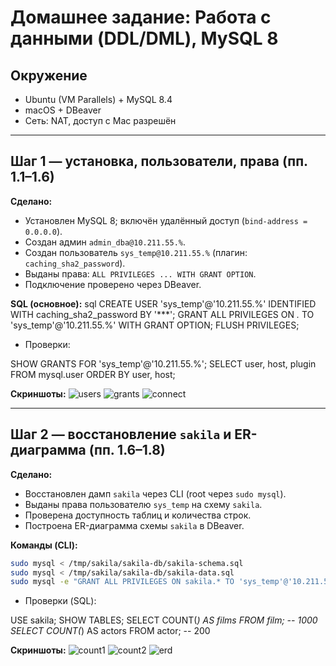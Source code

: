 # Домашнее задание: Работа с данными (DDL/DML), MySQL 8

## Окружение
- Ubuntu (VM Parallels) + MySQL 8.4
- macOS + DBeaver
- Сеть: NAT, доступ с Mac разрешён

---

## Шаг 1 — установка, пользователи, права (пп. 1.1–1.6)

**Сделано:**
- Установлен MySQL 8; включён удалённый доступ (`bind-address = 0.0.0.0`).
- Создан админ `admin_dba@10.211.55.%`.
- Создан пользователь `sys_temp@10.211.55.%` (плагин: `caching_sha2_password`).
- Выданы права: `ALL PRIVILEGES ... WITH GRANT OPTION`.
- Подключение проверено через DBeaver.

**SQL (основное):**
sql
CREATE USER 'sys_temp'@'10.211.55.%'
  IDENTIFIED WITH caching_sha2_password BY '***';
GRANT ALL PRIVILEGES ON *.* TO 'sys_temp'@'10.211.55.%' WITH GRANT OPTION;
FLUSH PRIVILEGES;

- Проверки:

SHOW GRANTS FOR 'sys_temp'@'10.211.55.%';
SELECT user, host, plugin FROM mysql.user ORDER BY user, host;

**Скриншоты:**
![users](screenshots/step01_users.png)
![grants](screenshots/step01_grants.png)
![connect](screenshots/step01_connect.png)

---

## Шаг 2 — восстановление `sakila` и ER-диаграмма (пп. 1.6–1.8)

**Сделано:**
- Восстановлен дамп `sakila` через CLI (root через `sudo mysql`).
- Выданы права пользователю `sys_temp` на схему `sakila`.
- Проверена доступность таблиц и количества строк.
- Построена ER-диаграмма схемы `sakila` в DBeaver.

**Команды (CLI):**
```bash
sudo mysql < /tmp/sakila/sakila-db/sakila-schema.sql
sudo mysql < /tmp/sakila/sakila-db/sakila-data.sql
sudo mysql -e "GRANT ALL PRIVILEGES ON sakila.* TO 'sys_temp'@'10.211.55.%'; FLUSH PRIVILEGES;"
```

- Проверки (SQL):

USE sakila;
SHOW TABLES;
SELECT COUNT(*) AS films  FROM film;   -- 1000
SELECT COUNT(*) AS actors FROM actor;  -- 200

**Скриншоты:**
![count1](screenshots/step02_counts_1.png)
![count2](screenshots/step02_counts_2.png)
![erd](screenshots/sakila_erd.png)
